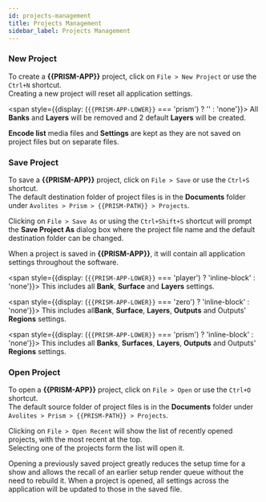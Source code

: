 ```yaml
---
id: projects-management
title: Projects Management
sidebar_label: Projects Management
---
```


### New Project
To create a **{{PRISM-APP}}** project, click on `File > New Project` or use the `Ctrl+N` shortcut.  
Creating a new project will reset all application settings.

<!-- Prism -->
<span style={{display: (`{{PRISM-APP-LOWER}}` === 'prism') ? '' : 'none'}}>
   All <b>Banks</b> and <b>Layers</b> will be removed and 2 default <b>Layers</b> will be created.
</span>

**Encode list** media files and **Settings** are kept as they are not saved on project files but on separate files.

### Save Project

To save a **{{PRISM-APP}}** project, click on `File > Save` or use the `Ctrl+S` shortcut.  
The default destination folder of project files is in the **Documents** folder under `Avolites > Prism > {{PRISM-PATH}} > Projects`.  

Clicking on `File > Save As` or using the `Ctrl+Shift+S` shortcut will prompt the **Save Project As** dialog box where the project file name and the default destination folder can be changed.

When a project is saved in **{{PRISM-APP}}**, it will contain all application settings throughout the software.  

<!-- Player -->
<span style={{display: (`{{PRISM-APP-LOWER}}` === 'player') ? 'inline-block' : 'none'}}>
    This includes all <b>Bank</b>, <b>Surface</b> and <b>Layers</b> settings.
</span>

<!-- Zero -->
<span style={{display: (`{{PRISM-APP-LOWER}}` === 'zero') ? 'inline-block' : 'none'}}>
    This includes all<b>Bank</b>, <b>Surface</b>, <b>Layers</b>, <b>Outputs</b> and Outputs' <b>Regions</b> settings.
</span>

<!-- Prism -->
<span style={{display: (`{{PRISM-APP-LOWER}}` === 'prism') ? 'inline-block' : 'none'}}>
   This includes all <b>Banks</b>, <b>Surfaces</b>, <b>Layers</b>, <b>Outputs</b> and Outputs' <b>Regions</b> settings.
</span>

### Open Project

To open a **{{PRISM-APP}}** project, click on `File > Open` or use the `Ctrl+O` shortcut.  
The default source folder of project files is in the **Documents** folder under `Avolites > Prism > {{PRISM-PATH}} > Projects`.  

Clicking on `File > Open Recent` will show the list of recently opened projects, with the most recent at the top.  
Selecting one of the projects form the list will open it.

Opening a previously saved project greatly reduces the setup time for a show and allows the recall of an earlier setup render queue without the need to rebuild it. When a project is opened, all settings across the application will be updated to those in the saved file.